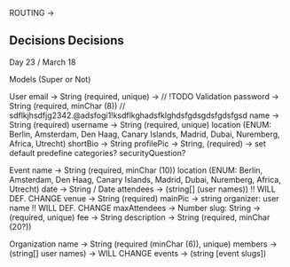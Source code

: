 ROUTING -> 


## Decisions Decisions

Day 23 / March 18

Models (Super or Not)

User
   email -> String (required, unique) -> // !TODO Validation
   password -> String (required, minChar (8)) // sdflkjhsdfjg2342.@adsfogi1!ksdflkghadsfklghdsfgdsgdsfgdsfgsd
   name -> String (required)
   username -> String (required, unique)
   location (ENUM: Berlin, Amsterdam, Den Haag, Canary Islands, Madrid, Dubai, Nuremberg, Africa, Utrecht)
   shortBio -> String 
   profilePic -> String, (required) -> set default
   predefine categories?
   securityQuestion?

Event
   name -> String (required, minChar (10))
   location (ENUM: Berlin, Amsterdam, Den Haag, Canary Islands, Madrid, Dubai, Nuremberg, Africa, Utrecht)
   date -> String / Date
   attendees -> (string[] (user names)) !! WILL DEF. CHANGE
   venue -> String (required)
   mainPic -> string
   organizer: user name !! WILL DEF. CHANGE
   maxAttendees -> Number
   slug: String -> (required, unique)
   fee -> String 
   description -> String (required, minChar (20?))

Organization
   name -> String (required (minChar (6)), unique)
   members -> (string[] user names) -> WILL CHANGE
   events -> (string [event slugs])